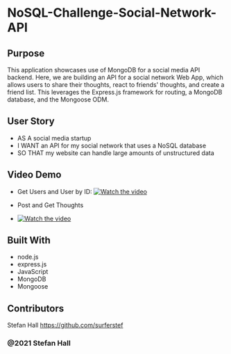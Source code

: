 # NoSQL-Challenge-Social-Network-API


## Purpose
This application showcases use of MongoDB for a social media API backend. Here, we are building an API for a social network Web App, which allows users to share their thoughts, react to friends' thoughts, and create a friend list. This leverages the Express.js framework for routing, a MongoDB database, and the Mongoose ODM.


## User Story
* AS A social media startup
* I WANT an API for my social network that uses a NoSQL database
* SO THAT my website can handle large amounts of unstructured data

## Video Demo
* Get Users and User by ID:
[![Watch the video](https://drive.google.com/file/d/1lhv9FjO1EEEqdzYLB9Vn_ACWfRZUtYzO/view)](https://drive.google.com/file/d/1lhv9FjO1EEEqdzYLB9Vn_ACWfRZUtYzO/view)

* Post and Get Thoughts
* [![Watch the video](https://drive.google.com/file/d/1qbbpqhMTaVf2oBoqw7GQ49ITtPJeflgi/view)](https://drive.google.com/file/d/1qbbpqhMTaVf2oBoqw7GQ49ITtPJeflgi/view)
 


## Built With
* node.js
* express.js
* JavaScript
* MongoDB
* Mongoose


## Contributors
Stefan Hall
https://github.com/surferstef

### @2021 Stefan Hall
